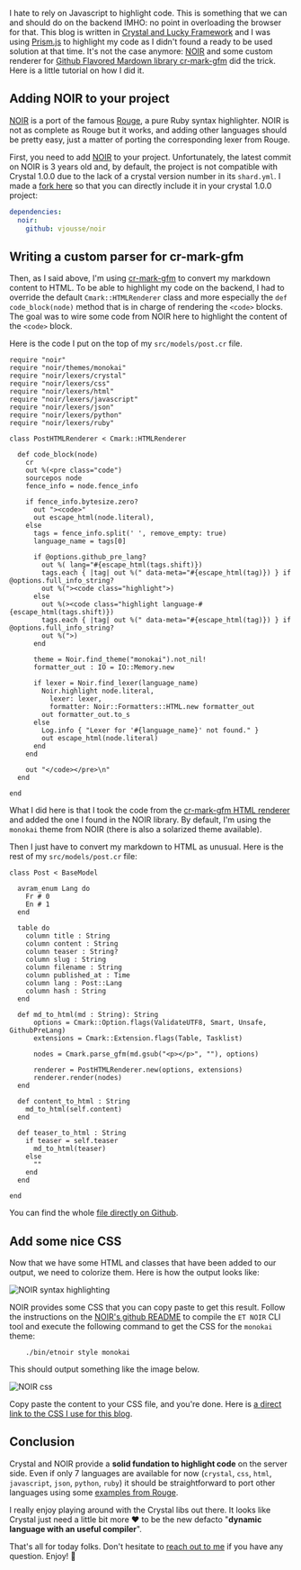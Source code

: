 <!-- 
.. title: Server side syntax highlighting with Crystal lang, NOIR and Lucky framework
.. slug: crystal-lang-syntax-highlighting-with-noir-and-lucky.md
.. date: 2021-06-02 09:00:00+00:00
.. tags: crystal, luckyframework, noir
.. category: 
.. link: 
.. description: 
.. type: text
-->

I hate to rely on Javascript to highlight code. This is something that we can and should do on the backend IMHO: no point in overloading the browser for that. This blog is written in [Crystal and Lucky Framework](https://github.com/vjousse/lucky-blog) and I was using [Prism.js](https://prismjs.com/) to highlight my code as I didn't found a ready to be used solution at that time. It's not the case anymore: [NOIR](https://github.com/MakeNowJust/noir) and some custom renderer for [Github Flavored Mardown library cr-mark-gfm](https://github.com/amauryt/cr-cmark-gfm) did the trick. Here is a little tutorial on how I did it.

<!-- TEASER_END -->

## Adding NOIR to your project

[NOIR](https://github.com/MakeNowJust/noir) is a port of the famous [Rouge](https://github.com/rouge-ruby/rouge/), a pure Ruby syntax highlighter. NOIR is not as complete as Rouge but it works, and adding other languages should be pretty easy, just a matter of porting the corresponding lexer from Rouge.

First, you need to add [NOIR](https://github.com/MakeNowJust/noir) to your project. Unfortunately, the latest commit on NOIR is 3 years old and, by default, the project is not compatible with Crystal 1.0.0 due to the lack of a crystal version number in its `shard.yml`. I made a [fork here](https://github.com/vjousse/noir) so that you can directly include it in your crystal 1.0.0 project:

```yaml
dependencies:
  noir:
    github: vjousse/noir
```

## Writing a custom parser for cr-mark-gfm

Then, as I said above, I'm using [cr-mark-gfm](https://github.com/amauryt/cr-cmark-gfm) to convert my markdown content to HTML. To be able to highlight my code on the backend, I had to override the default `Cmark::HTMLRenderer` class and more especially the `def code_block(node)` method that is in charge of rendering the `<code>` blocks. The goal was to wire some code from NOIR here to highlight the content of the `<code>` block.

Here is the code I put on the top of my `src/models/post.cr` file.
```crystal
require "noir"
require "noir/themes/monokai"
require "noir/lexers/crystal"
require "noir/lexers/css"
require "noir/lexers/html"
require "noir/lexers/javascript"
require "noir/lexers/json"
require "noir/lexers/python"
require "noir/lexers/ruby"

class PostHTMLRenderer < Cmark::HTMLRenderer

  def code_block(node)
    cr
    out %(<pre class="code")
    sourcepos node
    fence_info = node.fence_info

    if fence_info.bytesize.zero?
      out "><code>"
      out escape_html(node.literal),
    else
      tags = fence_info.split(' ', remove_empty: true)
      language_name = tags[0]

      if @options.github_pre_lang?
        out %( lang="#{escape_html(tags.shift)})
        tags.each { |tag| out %(" data-meta="#{escape_html(tag)}) } if @options.full_info_string?
        out %("><code class="highlight">)
      else
        out %(><code class="highlight language-#{escape_html(tags.shift)})
        tags.each { |tag| out %(" data-meta="#{escape_html(tag)}) } if @options.full_info_string?
        out %(">)
      end

      theme = Noir.find_theme("monokai").not_nil!
      formatter_out : IO = IO::Memory.new

      if lexer = Noir.find_lexer(language_name)
        Noir.highlight node.literal,
          lexer: lexer,
          formatter: Noir::Formatters::HTML.new formatter_out
        out formatter_out.to_s
      else
        Log.info { "Lexer for '#{language_name}' not found." }
        out escape_html(node.literal)
      end
    end

    out "</code></pre>\n"
  end

end
```

What I did here is that I took the code from the [cr-mark-gfm HTML renderer](https://github.com/amauryt/cr-cmark-gfm/blob/4dd681983e6fe10c5e44ef7f38ed94e8a7a9b147/src/cmark/renderers/html_renderer.cr#L58) and added the one I found in the NOIR library. By default, I'm using the `monokai` theme from NOIR (there is also a solarized theme available).

Then I just have to convert my markdown to HTML as unusual. Here is the rest of my `src/models/post.cr` file:

```crystal
class Post < BaseModel

  avram_enum Lang do
    Fr # 0
    En # 1
  end

  table do
    column title : String
    column content : String
    column teaser : String?
    column slug : String
    column filename : String
    column published_at : Time
    column lang : Post::Lang
    column hash : String
  end

  def md_to_html(md : String): String
      options = Cmark::Option.flags(ValidateUTF8, Smart, Unsafe, GithubPreLang)
      extensions = Cmark::Extension.flags(Table, Tasklist)

      nodes = Cmark.parse_gfm(md.gsub("<p></p>", ""), options)

      renderer = PostHTMLRenderer.new(options, extensions)
      renderer.render(nodes)
  end

  def content_to_html : String
    md_to_html(self.content)
  end

  def teaser_to_html : String
    if teaser = self.teaser
      md_to_html(teaser)
    else
      ""
    end
  end

end
```

You can find the whole [file directly on Github](https://github.com/vjousse/lucky-blog/blob/3c007f9e364bb3bbca31f2e6d0c95b496ae2761e/src/models/post.cr).

## Add some nice CSS

Now that we have some HTML and classes that have been added to our output, we need to colorize them. Here is how the output looks like:

![NOIR syntax highlighting](/images/noir_syntax_hl.png)

NOIR provides some CSS that you can copy paste to get this result. Follow the instructions on the [NOIR's github README](https://github.com/MakeNowJust/noir) to compile the `ET NOIR` CLI tool and execute the following command to get the CSS for the `monokai` theme:

```shell
    ./bin/etnoir style monokai
```

This should output something like the image below.

![NOIR css](/images/noir_css.png)

Copy paste the content to your CSS file, and you're done. Here is [a direct link to the CSS I use for this blog](https://github.com/vjousse/lucky-blog/blob/3c007f9e364bb3bbca31f2e6d0c95b496ae2761e/src/css/app.scss#L139).

## Conclusion

Crystal and NOIR provide a __solid fundation to highlight code__ on the server side. Even if only 7 languages are available for now (`crystal`, `css`, `html`, `javascript`, `json`, `python`, `ruby`) it should be straightforward to port other languages using some [examples from Rouge](https://github.com/rouge-ruby/rouge/tree/master/lib/rouge/lexers).

I really enjoy playing around with the Crystal libs out there. It looks like Crystal just need a little bit more ❤️ to be the new defacto "__dynamic language with an useful compiler__".

That's all for today folks. Don't hesitate to [reach out to me](/about) if you have any question. Enjoy! 🎉
